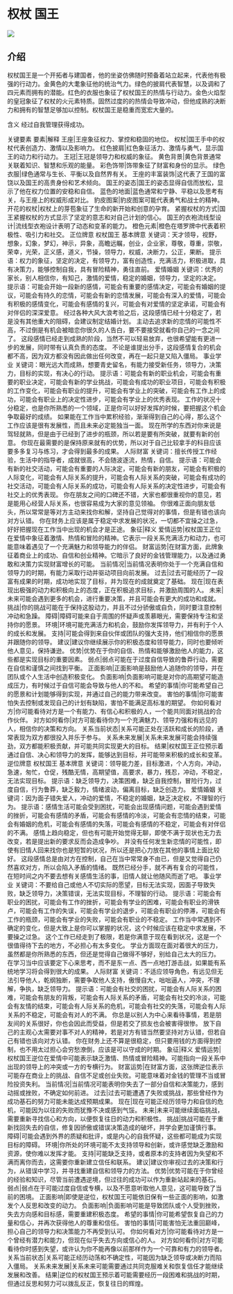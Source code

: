 # 权杖 国王

![](https://www.tarotchina.net/wp-content/uploads/2024/01/w14.webp)

## 介绍

权杖国王是一个开拓者与建国者，他的坐姿仿佛随时预备着站立起来，代表他有极强的行动力。金黄色的大耄象征他的统治气力。绿色的披肩代表智慧，以及调和了四元素而拥有的潜能。红色的衣服也象征了权杖国王的热情与行动力。金色火焰型的皇冠象征了权杖的火元素特质。固然过度的的热情会导致冲动，但他成熟的决断力和拥有的智慧足够加以控制。权杖国王是稳重而宽宏大量的。

含义
经过自我管理获得成功。

关键要素
要素|解释
王座|王座象征权力、掌控和稳固的地位。
权杖|国王手中的权杖代表创造力、激情以及影响力。
红色披肩|红色象征活力、激情与勇气，显示国王的动力和行动力。
王冠|王冠是领导力和权威的象征。
黄色背景|黄色背景通常关联着知识、智慧和乐观的能量。
彩色饰带|饰带象征了财富和身份的显示。
绿色衣服|绿色通常与生长、平衡以及自然界有关。
王座的丰富装饰|这代表了王国的富饶以及国王的高贵身份和艺术倾向。
国王的姿态|国王的姿态显得自信而放松，显示了他在权力位置的安稳和自信。
蓝色的地面|蓝色通常和宁静、平稳以及思考有关，与王座上的权威形成对比。
豹皮图案|豹皮图案可能代表勇气和战士的精神。
开花的权杖|权杖上的芽苞象征了生命的新开始和创意的孕育。
紧握权杖的方式|国王紧握权杖的方式显示了坚定的意志和对自己计划的信心。
国王的衣袍流线型设计|流线型衣袍设计表明了动态和变革的能力。
橙色元素|橙色在塔罗牌中代表着积极性、吸引力和社交。
正位牌意
权杖国王
基本牌意
关键词：天才领导，视野，想象，幻象，梦幻，神示，异象，高瞻远瞩，创业，企业家，尊敬，尊重，崇敬，荣幸，光荣，正义感，道义，节操，领导力，权威，决断力，公正，果断。
提示语：权力的象征，坚定的决定，有领导力，富有创造性，充满活力，积极进取，具有决策力，能够控制自我，具有冒险精神，勇往直前。
爱情婚姻
关键词：优秀的家长，别人相信你，有知己，激情的爱情，稳定的婚姻，领导力，坚定的决定。
提示语：可能会开始一段新的感情，可能会有重要的感情决定，可能会有婚姻的提议，可能会有持久的恋情，可能会有新的恋情发展，可能会有深入的爱情，可能会有积极的感情变化，可能会有感情的复兴，可能会有对爱情的坚定承诺，可能会有对伴侣的深深爱意。
经过各种大风大浪考验之后，这段感情已经十分稳定了，若是没有其他重大的阻碍，会建议制定结婚计划。
主动去追求新的恋情的可能性不高，不过倒是有机会被暗恋你很久的人告白，要不要接受就看你自己的一念之间了。
这段感情已经走到成熟的阶段，当然不可以轻易放弃，也很希望能有更进一步的发展，同时带有认真负责的态度。
不论是谁提出分手，这段感情复合的机会都不高，因为双方都没有因此做出任何改变，再在一起只是又陷入僵局。
事业学业
关键词：眼光远大而成熟，想要青史留名，有能力接受新任务，领导力，决策力，目标的实现，有决心的行动。
提示语：可能会有新的职业机会，可能会有重要的职业决定，可能会有新的学业挑战，可能会有成功的职业项目，可能会有积极的工作变化，可能会有职业的提升，可能会有学业上的突破，可能会有工作上的成功，可能会有职业上的决定性进步，可能会有学业上的优秀表现。
工作的状况十分稳定，也是你所熟悉的一个领域，正是你可以好好发挥的时候，要把握这个机会争取最好的成绩。
如果能在工作当中累积经验，渐渐得到自己的心得，那么这个工作应该是很有发展性，而且未来必定能独当一面。
现在所学的东西对你来说是驾轻就熟，但是由于已经到了进步的瓶颈，所以若是要有所突破，就要有新的创意。
你现在最需要的是保持原来就有的优势，所以对于自己比较拿手的科目应该要多多复习与练习，才会得到最多的成果。
人际财富
关键词：擅长传授工作经验，生活中的指导者，成就很高，不会随波逐流，热情，自信。
提示语：可能会有新的社交活动，可能会有重要的人际决定，可能会有新的朋友，可能会有积极的人际变化，可能会有人际关系的提升，可能会有人际关系的突破，可能会有成功的社交活动，可能会有人际关系的成功，可能会有人际关系的决定性进步，可能会有社交上的优秀表现。
你在朋友之间的口碑还不错，大家也都很重视你的意见，若是能用心经营人际关系，也很容易成为大家的意见领袖。
你很难正面向朋友低头，所以常常是等对方主动来找你和解，坚持自己觉得对的事情，但是有错也该向对方认错。
你在财务上应该是属于稳定中求发展的状况，一切都不宜操之过急，好好把握现在工作当中出现的机会才是正途。
象征|释义
爱情运势|权杖国王正位在爱情中象征着激情、热情和冒险的精神。它表示一段关系充满活力和动力，也可能意味着遇见了一个充满魅力和领导能力的伴侣。
财富运势|在财富方面，此牌象征着商业上的成功、自信和创业精神。它暗示了良好的金钱管理能力，以及通过勇敢和决策力实现财富增长的可能。
当前情况|当前情况表明你处于一个充满自信和领导力的时期，有能力采取行动并驱动项目向前发展。
过去|过去可能经历了一段富有成果的时期，成功地实现了目标，并为现在的成就奠定了基础。
现在|现在表现出极强的动力和积极向上的态度，正在积极追求目标，并激励周围的人。
未来|未来可能会遇到更多的机会，进行重要决策，并且可能会有更大的成功和成就。
挑战|你的挑战可能在于保持这股动力，并且不过分骄傲或自负，同时要注意控制冲动和急躁。
障碍|障碍可能来自于周围的怀疑声或羡慕眼光，需要保持专注和坚持你的愿景。
环境|环境可能充满活力和机会，鼓励你发挥领导力，并有利于个人的成长和发展。
支持|可能会得到来自伙伴或团队的强大支持，他们相信你的愿景并跟随你的领导。
建议|建议你继续展示你的积极态度和领导能力，同时也要倾听他人意见，保持谦逊。
优势|优势在于你的自信、热情和能够激励他人的能力，这些都是实现目标的重要因素。
弱点|弱点可能在于过度自信导致的鲁莽行动，需要在自信和谨慎之间找到平衡。
正面影响|正面影响是鼓励他人追随你的领导，并在团队或个人生活中创造积极变化。
负面影响|负面影响可能是对你的高期望可能造成压力，有时候过于自信可能会导致与他人的不和。
希望的事情|你可能希望自己的愿景和计划能够得到实现，并通过自己的能力带来改变。
害怕的事情|你可能害怕失去控制或发现自己的计划有缺陷，害怕不能满足高标准的期望。
你如何看对方|你可能看待对方是一个有能力、有信心和积极的人，一个能共同面对挑战的合作伙伴。
对方如何看你|对方可能看待你为一个充满魅力、领导力强和有远见的人，相信你的决策和方向。
关系当前状态|关系可能正处在活跃和成长的阶段，通常表现为双方都很投入并乐于参与。
关系未来发展|关系未来发展可能会持续强劲，双方都能积极贡献，并可能共同实现更大的目标。
结果|权杖国王正位预示着通过自信、决心和领导力的发挥，能够达到目标，并可能带来积极的成长和变革。
逆位牌意
权杖国王
基本牌意
关键词：领导能力差，目标激进，个人方向，冲动，急速，匆忙，仓促，残酷无情，高期望值，高要求，暴力，残忍，冲动，不稳定，无法实现目标。
提示语：缺乏领导力，决策困难，缺乏自我控制，冒险行为，过度自信，行为鲁莽，缺乏毅力，情绪波动，偏离目标，缺乏创造力。
爱情婚姻
关键词：因为面子错失爱人，冲动的爱情，不稳定的婚姻，缺乏决定权，不理智的行为。
提示语：感情生活可能会受到困扰，可能会出现感情问题，可能会遇到爱情的挫折，可能会有感情的矛盾，可能会有感情的冷淡，可能会有恋情的结束，可能会有婚姻的危机，可能会有感情的失落，可能会有感情的不稳定，可能会有对伴侣的不满。
感情上趋向稳定，但也有可能开始觉得无聊，即使不满于现状也无力去改变，若是提出新的要求反而会造成争吵。
并没有任何发生新恋情的可能性，即使有旧情人回来找你也是短暂的状况，所以还是把心力放在其他的事情上面比较好。
这段感情总是由对方在控制，自己在当中常常身不由已，但是又觉得自己仍然喜欢对方，所以会陷入矛盾的情绪。
既然已经分手，就不再有复合的可能性，在短时间之内不要去想有关感情生活的事，旧情人就让他随风而逝了吧。
事业学业
关键词：不要给自己或他人不切实际的愿望，目标无法实现，因面子导致失败，缺乏领导力，决策错误，无法实现目标，不理智的行动。
提示语：可能会有职业的困扰，可能会有工作的挫折，可能会有学业的困难，可能会有职业的滑铁卢，可能会有工作的失误，可能会有学业的退步，可能会有职业的停滞，可能会有工作的瓶颈，可能会有学业的失败，可能会有职业的不稳定。
工作当中常遇到不确定的变化，但是大致上是你可以掌握的状况，这个时候应该在稳定中求发展，不要操之过急。
这个工作已经走到了极限，若是你满意于现在看到状况，这是一个很值得待下去的地方，不必担心有太多变化。
学业方面现在面对着很大的压力，虽然都是你所熟悉的东西，但还是觉得自己做得不够好，别给自己太大的压力。
在学习当中应该要定下心来思考，而不是东一点、西一点地打游击战，如果能有系统地学习将会得到很大的成果。
人际财富
关键词：不适应领导角色，有远见但无法引导他人，乾纲独断，需要争取他人支持，傲慢自大，咄咄逼人，冲突，不理解，争执，缺乏领导力。
提示语：可能会有社交的困扰，可能会有人际关系的困难，可能会有朋友的背叛，可能会有人际关系的矛盾，可能会有社交的冷淡，可能会有友情的结束，可能会有人际关系的危机，可能会有社交的失落，可能会有人际关系的不稳定，可能会有对人的不满。
你总是以别人为中心来看待事情，若是朋友间的关系很好，你也会因此而受益，但是若交了损友也会被害得很惨。
放下自己的主观心太需要对事不对人的精神，若是对方有错当然要坚持对方认错，但若自己有错也该向对方认错。
你在财务上还不算是很稳定，但只要用钱的方面得到控制，也不用太过担心会穷愁潦倒，应该是可以守成的时期。
象征|释义
爱情运势|权杖国王逆位在爱情中可能表示缺乏激情、热情或冒险精神。可能指向一段关系中出现的领导上的冲突或一方的专横行为。
财富运势|在财富方面，这张牌逆位表示可能存在商业上的挑战、自信不足或创业失败。可能意味着对金钱的管理不当或冒险投资失利。
当前情况|当前情况可能表明你失去了一部分自信和决策能力，感到动摇或挫败，不确定如何前进。
过去|过去可能遭遇了失败或挑战，那些曾经作为成功基石的努力可能未能达成预期成果。
现在|现在可能正经历领导力和自信的危机，可能因为以往的失败而犹豫不决或感到气馁。
未来|未来可能继续面临挑战，需要重新寻找信心和方向，以便恢复往日的动力和积极性。
挑战|挑战可能在于重新找回失去的自信，修复因骄傲或错误决策造成的破坏，并学会更加谨慎行事。
障碍|可能会遇到外界的质疑和批评，或是内心的自我怀疑，这些都可能成为实现目标的障碍。
环境|你所处的环境可能不太支持领导和创新，或许感觉缺乏激励和资源，使你难以发挥才能。
支持|可能缺乏支持，或者原本的支持者因为失望和不满而离你而去，这需要你重新建立信任和联系。
建议|建议你审视过去的决策和行为，从错误中学习，并寻找重建自信和领导力的方法。
优势|优势可能在于你曾经的经验和知识，尽管当前遭遇逆境，但过往的成功可以作为重新站起来的基石。
弱点|弱点在于可能过度自信或专横，以及不愿意听取他人意见，这可能导致了当前的困境。
正面影响|即使是逆位，权杖国王可能依旧保有一些正面的影响，如激发个人反思和改变的动力。
负面影响|负面影响可能是导致团队或个人受到挫败，失去方向感和目标感，需要重建积极态度。
希望的事情|你可能希望恢复自己的力量和信心，并再次获得他人的尊重和信任。
害怕的事情|可能害怕无法重回巅峰，担心自己的领导力和决策能力不再受到认可。
你如何看对方|你可能看待对方是一个曾经有潜力和能力，但现在似乎失去方向或信心的人。
对方如何看你|对方可能看待你时感到失望，或许认为你不能再像以前那样作为一个可靠和有力的领导者。
关系当前状态|关系可能正经历动荡和不确定性，可能因为缺乏领导或决断力而陷入僵局。
关系未来发展|关系未来可能需要通过共同克服难关和恢复信任才能继续发展和改善。
结果|逆位的权杖国王预示着可能需要经历一段困难和挑战的时期，但通过反思和努力可以拨乱反正，恢复往日的辉煌。